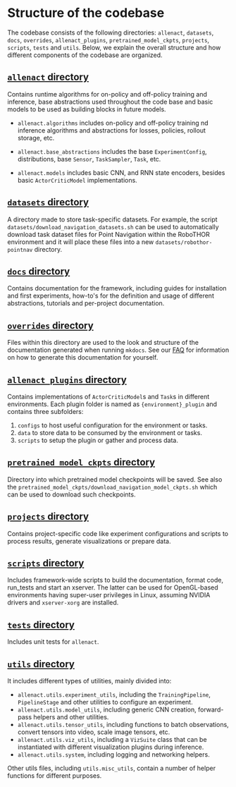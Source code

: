 # Structure of the codebase

The codebase consists of the following directories: `allenact`, `datasets`, `docs`, `overrides`, `allenact_plugins`,
`pretrained_model_ckpts`, `projects`, `scripts`, `tests` and `utils`. Below, we explain the overall structure and how
different components of the codebase are organized. 

## [`allenact` directory](https://github.com/allenai/allenact/tree/master/core)

Contains runtime algorithms for on-policy and off-policy training and inference, base abstractions used throughout
the code base and basic models to be used as building blocks in future models.

* `allenact.algorithms` includes on-policy and off-policy training nd inference algorithms and abstractions for losses,
policies, rollout storage, etc.

* `allenact.base_abstractions` includes the base `ExperimentConfig`, distributions, base `Sensor`, `TaskSampler`, `Task`,
etc.

* `allenact.models` includes basic CNN, and RNN state encoders, besides basic `ActorCriticModel` implementations.

## [`datasets` directory](https://github.com/allenai/allenact/tree/master/datasets)

A directory made to store task-specific datasets. For example, the script `datasets/download_navigation_datasets.sh` can
be used to automatically download task dataset files for Point Navigation within the RoboTHOR environment
and it will place these files into a new `datasets/robothor-pointnav` directory. 

## [`docs` directory](https://github.com/allenai/allenact/tree/master/docs)

Contains documentation for the framework, including guides for installation and first experiments, how-to's for
the definition and usage of different abstractions, tutorials and per-project documentation.

## [`overrides` directory](https://github.com/allenai/allenact/tree/master/overrides)

Files within this directory are used to the look and structure of the documentation generated when running `mkdocs`.
See our [FAQ](../FAQ.md) for information on how to generate this documentation for yourself. 

## [`allenact_plugins` directory](https://github.com/allenai/allenact/tree/master/plugins)

Contains implementations of `ActorCriticModel`s and `Task`s in different environments. Each plugin folder is 
named as `{environment}_plugin` and contains three subfolders:

1. `configs` to host useful configuration for the environment or tasks.
1. `data` to store data to be consumed by the environment or tasks.
1. `scripts` to setup the plugin or gather and process data.

## [`pretrained_model_ckpts` directory](https://github.com/allenai/allenact/tree/master/pretrained_model_ckpts)

Directory into which pretrained model checkpoints will be saved. See also the 
`pretrained_model_ckpts/download_navigation_model_ckpts.sh` which can be used to download such checkpoints.

## [`projects` directory](https://github.com/allenai/allenact/tree/master/projects)

Contains project-specific code like experiment configurations and scripts to process results, generate visualizations
or prepare data.

## [`scripts` directory](https://github.com/allenai/allenact/tree/master/scripts)

Includes framework-wide scripts to build the documentation, format code, run_tests and start an xserver. The latter can
be used for OpenGL-based environments having super-user privileges in Linux, assuming NVIDIA drivers and `xserver-xorg`
are installed.

## [`tests` directory](https://github.com/allenai/allenact/tree/master/tests)

Includes unit tests for `allenact`.

## [`utils` directory](https://github.com/allenai/allenact/tree/master/utils)

It includes different types of utilities, mainly divided into:

* `allenact.utils.experiment_utils`, including the `TrainingPipeline`, `PipelineStage` and other utilities to configure an
experiment.
* `allenact.utils.model_utils`, including generic CNN creation, forward-pass helpers and other utilities.
* `allenact.utils.tensor_utils`, including functions to batch observations, convert tensors into video, scale image tensors, etc.
* `allenact.utils.viz_utils`, including a `VizSuite` class that can be instantiated with different visualization plugins during
inference.
* `allenact.utils.system`, including logging and networking helpers.

Other utils files, including `utils.misc_utils`, contain a number of helper functions for different purposes.
